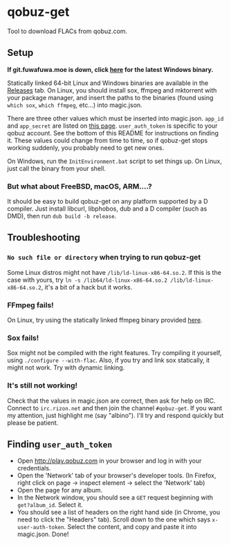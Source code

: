 # qobuz-get

Tool to download FLACs from qobuz.com.

## Setup

**If git.fuwafuwa.moe is down, click [here](https://github.com/whiteisthenewblack/qobuz-get/files/1599102/qobuz-get-win32-1.3.zip) for the latest Windows binary.**

Statically linked 64-bit Linux and Windows binaries are available in the [Releases](https://git.fuwafuwa.moe/albino/qobuz-get/releases) tab. On Linux, you should install sox, ffmpeg and mktorrent with your package manager, and insert the paths to the binaries (found using `which sox`, `which ffmpeg`, etc...) into magic.json.

There are three other values which must be inserted into magic.json. `app_id` and `app_secret` are listed on [this page](http://shell.cyberia.is/~albino/qobuz-creds.html). `user_auth_token` is specific to your qobuz account. See the bottom of this README for instructions on finding it. These values could change from time to time, so if qobuz-get stops working suddenly, you probably need to get new ones.

On Windows, run the `InitEnvironment.bat` script to set things up. On Linux, just call the binary from your shell.

### But what about FreeBSD, macOS, ARM....?

It should be easy to build qobuz-get on any platform supported by a D compiler. Just install libcurl, libphobos, dub and a D compiler (such as DMD), then run `dub build -b release`.

## Troubleshooting

### `No such file or directory` when trying to run qobuz-get

Some Linux distros might not have `/lib/ld-linux-x86-64.so.2`. If this is the case with yours, try `ln -s /lib64/ld-linux-x86-64.so.2 /lib/ld-linux-x86-64.so.2`, it's a bit of a hack but it works.

### FFmpeg fails!

On Linux, try using the statically linked ffmpeg binary provided [here](https://shell.cyberia.is/~albino/ffmpeg).

### Sox fails!

Sox might not be compiled with the right features. Try compiling it yourself, using `./configure --with-flac`. Also, if you try and link sox statically, it might not work. Try with dynamic linking.

### It's still not working!

Check that the values in magic.json are correct, then ask for help on IRC. Connect to `irc.rizon.net` and then join the channel `#qobuz-get`. If you want my attention, just highlight me (say "albino"). I'll try and respond quickly but please be patient.

## Finding `user_auth_token`

 * Open http://play.qobuz.com in your browser and log in with your credentials.
 * Open the 'Network' tab of your browser's developer tools. (In Firefox, right click on page -> inspect element -> select the 'Network' tab)
 * Open the page for any album.
 * In the Network window, you should see a `GET` request beginning with `get?album_id`. Select it.
 * You should see a list of headers on the right hand side (in Chrome, you need to click the "Headers" tab). Scroll down to the one which says `x-user-auth-token`. Select the content, and copy and paste it into magic.json. Done!
